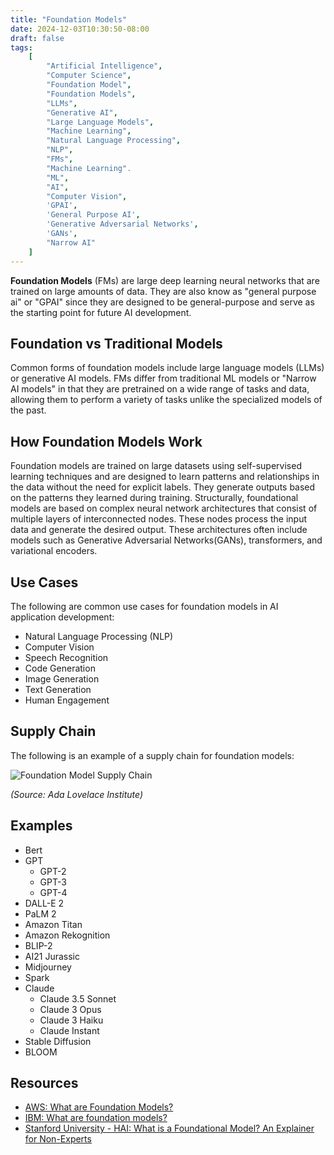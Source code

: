```yaml
---
title: "Foundation Models"
date: 2024-12-03T10:30:50-08:00
draft: false
tags:
    [
        "Artificial Intelligence",
        "Computer Science",
        "Foundation Model",
        "Foundation Models",
        "LLMs",
        "Generative AI",
        "Large Language Models",
        "Machine Learning",
        "Natural Language Processing",
        "NLP",
        "FMs",
        "Machine Learning".
        "ML",
        "AI",
        "Computer Vision",
        'GPAI',
        'General Purpose AI',
        'Generative Adversarial Networks',
        'GANs',
        "Narrow AI"
    ]
---
```


**Foundation Models** (FMs) are large deep learning neural networks that are trained on large amounts of data. They are also know as "general purpose ai" or "GPAI" since they are designed to be general-purpose and serve as the starting point for future AI development.

## Foundation vs Traditional Models

Common forms of foundation models include large language models (LLMs) or generative AI models. FMs differ from traditional ML models or "Narrow AI models" in that they are pretrained on a wide range of tasks and data, allowing them to perform a variety of tasks unlike the specialized models of the past.

## How Foundation Models Work

Foundation models are trained on large datasets using self-supervised learning techniques and are designed to learn patterns and relationships in the data without the need for explicit labels. They generate outputs based on the patterns they learned during training. Structurally, foundational models are based on complex neural network architectures that consist of multiple layers of interconnected nodes. These nodes process the input data and generate the desired output. These architectures often include models such as Generative Adversarial Networks(GANs), transformers, and variational encoders.

## Use Cases

The following are common use cases for foundation models in AI application development:

-   Natural Language Processing (NLP)
-   Computer Vision
-   Speech Recognition
-   Code Generation
-   Image Generation
-   Text Generation
-   Human Engagement

## Supply Chain

The following is an example of a supply chain for foundation models:

![Foundation Model Supply Chain](/notes/attachments/images/foundation-model-supply-chain.png)

_(Source: Ada Lovelace Institute)_

## Examples

-   Bert
-   GPT
    -   GPT-2
    -   GPT-3
    -   GPT-4
-   DALL-E 2
-   PaLM 2
-   Amazon Titan
-   Amazon Rekognition
-   BLIP-2
-   AI21 Jurassic
-   Midjourney
-   Spark
-   Claude
    -   Claude 3.5 Sonnet
    -   Claude 3 Opus
    -   Claude 3 Haiku
    -   Claude Instant
-   Stable Diffusion
-   BLOOM

## Resources

-   [AWS: What are Foundation Models?](https://aws.amazon.com/what-is/foundation-models/)
-   [IBM: What are foundation models?](https://research.ibm.com/blog/what-are-foundation-models)
-   [Stanford University - HAI: What is a Foundational Model? An Explainer for Non-Experts](https://hai.stanford.edu/news/what-foundation-model-explainer-non-experts)
